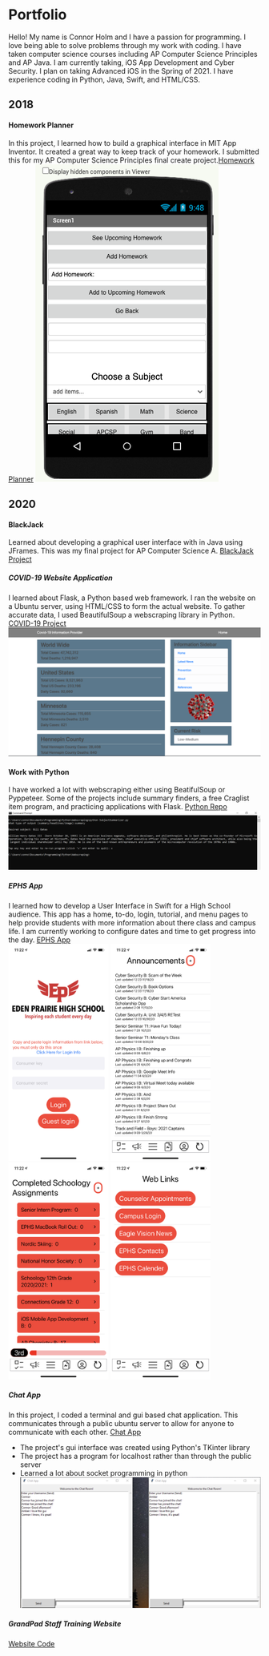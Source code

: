 # Portfolio
Hello! My name is Connor Holm and I have a passion for programming. I love being able to solve problems through my work with coding. I have taken computer science courses including AP Computer Science Principles and AP Java. I am currently taking, iOS App Development and Cyber Security. I plan on taking Advanced iOS in the Spring of 2021. I have experience coding in Python, Java, Swift, and HTML/CSS.
## 2018
#### Homework Planner
In this project, I learned how to build a graphical interface in MIT App Inventor. It created a great way to keep track of your homework. I submitted this for my AP Computer Science Principles final create project.[Homework Planner](https://github.com/connorholm/HomeworkPlanner)
![Planner UI](https://github.com/connorholm/HomeworkPlanner/blob/main/Screen%20Shot%202020-11-05%20at%2010.46.57%20AM.png)
## 2020
#### BlackJack
Learned about developing a graphical user interface with in Java using JFrames. This was my final project for AP Computer Science A.
[BlackJack Project](https://github.com/connorholm/BlackJack)

##### COVID-19 Website Application
I learned about Flask, a Python based web framework. I ran the website on a Ubuntu server, using HTML/CSS to form the actual website. To gather accurate data, I used BeautifulSoup a webscraping library in Python.
[COVID-19 Project](https://github.com/connorholm/Covid-19-Website)
![Website Homepage](https://github.com/connorholm/Covid-19-Website/blob/main/covidwebsite.png)

#### Work with Python
I have worked a lot with webscraping either using BeatifulSoup or Pyppeteer. Some of the projects include summary finders, a free Craglist item program, and practicing applications with Flask. [Python Repo](https://github.com/connorholm/Python)
![Subject Summary Finder](https://github.com/connorholm/Python/blob/master/Webscraping/SubjectSummary.png)
##### EPHS App
I learned how to develop a User Interface in Swift for a High School audience. This app has a home, to-do, login, tutorial, and menu pages to help provide students with more information about there class and campus life. I am currently working to configure dates and time to get progress into the day.
[EPHS App](https://github.com/connorholm/ephsapp2020/blob/main/README.md)
</br>
<img width=200 alt="logic screen" src="https://github.com/connorholm/ephsapp2020/blob/main/IMG_1017.PNG"> <img width=200 alt="announcements page" src="https://github.com/connorholm/ephsapp2020/blob/main/IMG_1016.PNG"> <img width=200 alt="assignments page" src="https://github.com/connorholm/ephsapp2020/blob/main/IMG_1015.PNG"> <img width=200 alt="web page" src="https://github.com/connorholm/ephsapp2020/blob/main/IMG_1014.PNG">
##### Chat App
In this project, I coded a terminal and gui based chat application. This communicates through a public ubuntu server to allow for anyone to communicate with each other. [Chat App](https://github.com/connorholm/ChatApp)
* The project's gui interface was created using Python's TKinter library
* The project has a program for localhost rather than through the public server
* Learned a lot about socket programming in python
![Chat App](https://github.com/connorholm/ChatApp/blob/main/ChatAppGUI.png)
##### GrandPad Staff Training Website
[Website Code](https://github.com/connorholm/GrandPadTrainingWebsite)
